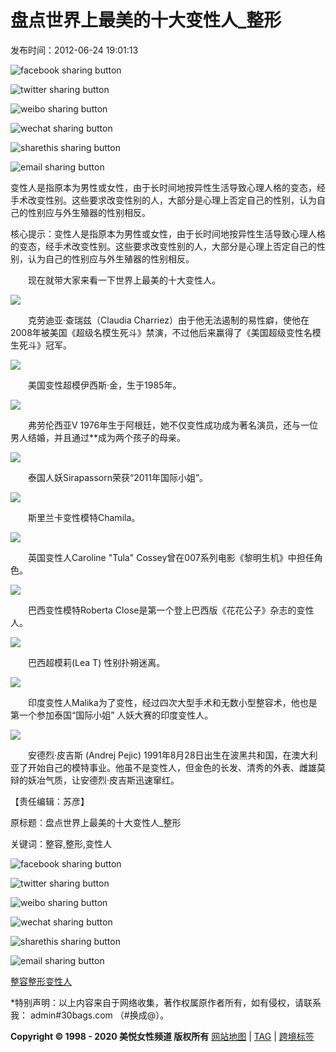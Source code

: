 # 盘点世界上最美的十大变性人_整形

发布时间：2012-06-24 19:01:13

![facebook sharing button](https://platform-cdn.sharethis.com/img/facebook.svg)

![twitter sharing button](https://platform-cdn.sharethis.com/img/twitter.svg)

![weibo sharing button](https://platform-cdn.sharethis.com/img/weibo.svg)

![wechat sharing button](https://platform-cdn.sharethis.com/img/wechat.svg)

![sharethis sharing button](https://platform-cdn.sharethis.com/img/sharethis.svg)

![email sharing button](https://platform-cdn.sharethis.com/img/email.svg)

变性人是指原本为男性或女性，由于长时间地按异性生活导致心理人格的变态，经手术改变性别。这些要求改变性别的人，大部分是心理上否定自己的性别，认为自己的性别应与外生殖器的性别相反。

核心提示：变性人是指原本为男性或女性，由于长时间地按异性生活导致心理人格的变态，经手术改变性别。这些要求改变性别的人，大部分是心理上否定自己的性别，认为自己的性别应与外生殖器的性别相反。

　　现在就带大家来看一下世界上最美的十大变性人。

![](/images/loading.gif)

　　克劳迪亚·查瑞兹（Claudia Charriez）由于他无法遏制的易性癖，使他在2008年被美国《超级名模生死斗》禁演，不过他后来赢得了《美国超级变性名模生死斗》冠军。

![](/images/loading.gif)

　　美国变性超模伊西斯·金，生于1985年。

![](/images/loading.gif)

　　弗劳伦西亚V 1976年生于阿根廷，她不仅变性成功成为著名演员，还与一位男人结婚，并且通过**成为两个孩子的母亲。

![](/images/loading.gif)

　　泰国人妖Sirapassorn荣获“2011年国际小姐”。

![](/images/loading.gif)

　　斯里兰卡变性模特Chamila。

![](/images/loading.gif)

　　英国变性人Caroline "Tula" Cossey曾在007系列电影《黎明生机》中担任角色。

![](/images/loading.gif)

　　巴西变性模特Roberta Close是第一个登上巴西版《花花公子》杂志的变性人。

![](/images/loading.gif)

　　巴西超模莉(Lea T) 性别扑朔迷离。

![](/images/loading.gif)

　　印度变性人Malika为了变性，经过四次大型手术和无数小型整容术，他也是第一个参加泰国“国际小姐” 人妖大赛的印度变性人。

![](/images/loading.gif)

　　安德烈·皮吉斯 (Andrej Pejic) 1991年8月28日出生在波黑共和国，在澳大利亚了开始自己的模特事业。他虽不是变性人，但金色的长发、清秀的外表、雌雄莫辩的妖冶气质，让安德烈·皮吉斯迅速窜红。

【责任编辑：苏彦】

原标题：盘点世界上最美的十大变性人_整形

关键词：整容,整形,变性人

![facebook sharing button](https://platform-cdn.sharethis.com/img/facebook.svg)

![twitter sharing button](https://platform-cdn.sharethis.com/img/twitter.svg)

![weibo sharing button](https://platform-cdn.sharethis.com/img/weibo.svg)

![wechat sharing button](https://platform-cdn.sharethis.com/img/wechat.svg)

![sharethis sharing button](https://platform-cdn.sharethis.com/img/sharethis.svg)

![email sharing button](https://platform-cdn.sharethis.com/img/email.svg)

[整容](/s/%e6%95%b4%e5%ae%b9.aspx)[整形](/s/%e6%95%b4%e5%bd%a2.aspx)[变性人](/s/%e5%8f%98%e6%80%a7%e4%ba%ba.aspx)

*特别声明：以上内容来自于网络收集，著作权属原作者所有，如有侵权，请联系我： admin#30bags.com （#换成@）。

**Copyright © 1998 - 2020 美悦女性频道 版权所有** [网站地图](/Sitemaps.aspx) | [TAG](/Key.aspx) | [跨境标签](https://www.goluckyvip.com/Tags.html)